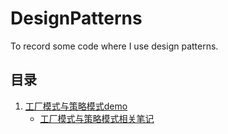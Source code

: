 # DesignPatterns
To record some code where I use design patterns.

## 目录
1. [工厂模式与策略模式demo](https://github.com/CeciliaPYY/DesignPatterns/tree/master/Factory_and_Strategy/Factory)
    - [工厂模式与策略模式相关笔记](https://app.yinxiang.com/Home.action?login=true#n=7845ed3f-5a02-481a-9466-f62bb633c3e0&s=s59&ses=4&sh=2&sds=5&)

